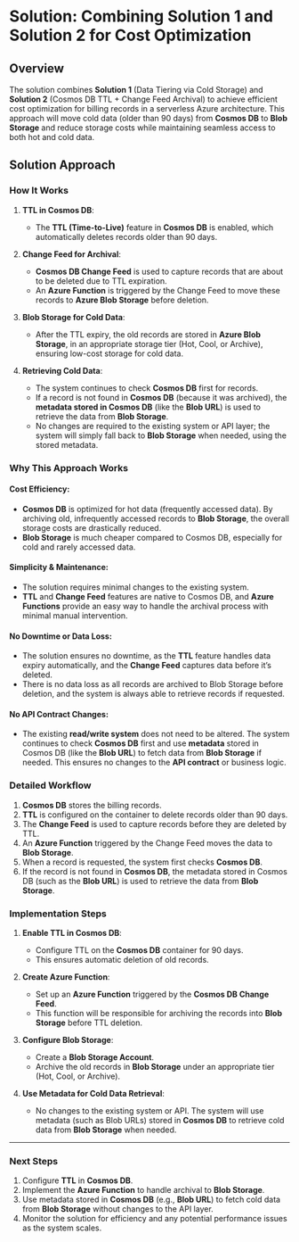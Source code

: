 # **Solution: Combining Solution 1 and Solution 2 for Cost Optimization**

## **Overview**
The solution combines **Solution 1** (Data Tiering via Cold Storage) and **Solution 2** (Cosmos DB TTL + Change Feed Archival) to achieve efficient cost optimization for billing records in a serverless Azure architecture. This approach will move cold data (older than 90 days) from **Cosmos DB** to **Blob Storage** and reduce storage costs while maintaining seamless access to both hot and cold data.

## **Solution Approach**

### **How It Works**
1. **TTL in Cosmos DB**:
   - The **TTL (Time-to-Live)** feature in **Cosmos DB** is enabled, which automatically deletes records older than 90 days.
   
2. **Change Feed for Archival**:
   - **Cosmos DB Change Feed** is used to capture records that are about to be deleted due to TTL expiration.
   - An **Azure Function** is triggered by the Change Feed to move these records to **Azure Blob Storage** before deletion.

3. **Blob Storage for Cold Data**:
   - After the TTL expiry, the old records are stored in **Azure Blob Storage**, in an appropriate storage tier (Hot, Cool, or Archive), ensuring low-cost storage for cold data.

4. **Retrieving Cold Data**:
   - The system continues to check **Cosmos DB** first for records.
   - If a record is not found in **Cosmos DB** (because it was archived), the **metadata stored in Cosmos DB** (like the **Blob URL**) is used to retrieve the data from **Blob Storage**.
   - No changes are required to the existing system or API layer; the system will simply fall back to **Blob Storage** when needed, using the stored metadata.

### **Why This Approach Works**

#### **Cost Efficiency**:
- **Cosmos DB** is optimized for hot data (frequently accessed data). By archiving old, infrequently accessed records to **Blob Storage**, the overall storage costs are drastically reduced.
- **Blob Storage** is much cheaper compared to Cosmos DB, especially for cold and rarely accessed data.

#### **Simplicity & Maintenance**:
- The solution requires minimal changes to the existing system.
- **TTL** and **Change Feed** features are native to Cosmos DB, and **Azure Functions** provide an easy way to handle the archival process with minimal manual intervention.

#### **No Downtime or Data Loss**:
- The solution ensures no downtime, as the **TTL** feature handles data expiry automatically, and the **Change Feed** captures data before it’s deleted.
- There is no data loss as all records are archived to Blob Storage before deletion, and the system is always able to retrieve records if requested.

#### **No API Contract Changes**:
- The existing **read/write system** does not need to be altered. The system continues to check **Cosmos DB** first and use **metadata** stored in Cosmos DB (like the **Blob URL**) to fetch data from **Blob Storage** if needed. This ensures no changes to the **API contract** or business logic.

### **Detailed Workflow**
1. **Cosmos DB** stores the billing records.
2. **TTL** is configured on the container to delete records older than 90 days.
3. The **Change Feed** is used to capture records before they are deleted by TTL.
4. An **Azure Function** triggered by the Change Feed moves the data to **Blob Storage**.
5. When a record is requested, the system first checks **Cosmos DB**.
6. If the record is not found in **Cosmos DB**, the metadata stored in Cosmos DB (such as the **Blob URL**) is used to retrieve the data from **Blob Storage**.

### **Implementation Steps**
1. **Enable TTL in Cosmos DB**:
   - Configure TTL on the **Cosmos DB** container for 90 days.
   - This ensures automatic deletion of old records.

2. **Create Azure Function**:
   - Set up an **Azure Function** triggered by the **Cosmos DB Change Feed**.
   - This function will be responsible for archiving the records into **Blob Storage** before TTL deletion.

3. **Configure Blob Storage**:
   - Create a **Blob Storage Account**.
   - Archive the old records in **Blob Storage** under an appropriate tier (Hot, Cool, or Archive).

4. **Use Metadata for Cold Data Retrieval**:
   - No changes to the existing system or API. The system will use metadata (such as Blob URLs) stored in **Cosmos DB** to retrieve cold data from **Blob Storage** when needed.

---

### **Next Steps**
1. Configure **TTL** in **Cosmos DB**.
2. Implement the **Azure Function** to handle archival to **Blob Storage**.
3. Use metadata stored in **Cosmos DB** (e.g., **Blob URL**) to fetch cold data from **Blob Storage** without changes to the API layer.
4. Monitor the solution for efficiency and any potential performance issues as the system scales.
